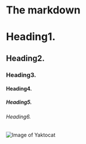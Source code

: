 # The markdown
# Heading1.
## Heading2.
### Heading3.
#### Heading4.
##### Heading5.
###### Heading6.
![Image of Yaktocat](https://octodex.github.com/images/yaktocat.png)
